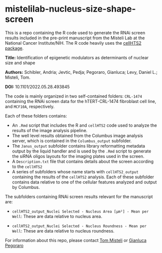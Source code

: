 # mistelilab-nucleus-size-shape-screen

This is a repo containing the R code used to generate the RNAi screen results included in the pre-print manuscript from the Misteli Lab at the National Cancer Institute/NIH. The R code heavily uses the [cellHTS2 package](https://www.bioconductor.org/packages/release/bioc/html/cellHTS2.html).

**Title:** Identification of epigenetic modulators as determinants of nuclear size and shape

**Authors:** Schibler, Andria; Jevtic, Pedja; Pegoraro, Gianluca; Levy, Daniel L.; Misteli, Tom.

**DOI:** 10.1101/2022.05.28.493845

The code is mainly organized in two self-contained folders: `CRL-1474` containing the RNAi screen data for the hTERT-CRL-1474 fibroblast cell line, and `MCF10A`, respectively. 

Each of these folders contains:

- An `.Rmd` script that includes the R and `cellHTS2` code used to analyze the results of the image analysis pipeline. 
- The well level results obtained from the Columbus image analysis server, which is contained in the `Columbus_output` subfolder. 
- The `Janus_output` subfolder contains library reformatting metadata output by the liquid handler and is used by the `.Rmd` script to generate the siRNA oligos layouts for the imaging plates used in the screen. 
- A `Description.txt` file that contains details about the screen according to the `cellHTS2`
- A series of subfolders whose name starts with `cellHTS2_output` containing the results of the `cellHTS2` analysis. Each of these subfolder contains data relative to one of the cellular features analyzed and output by Columbus. 

The subfolders containing RNAi screen results relevant for the manuscript are:

- `cellHTS2_output_Nuclei Selected - Nucleus Area [µm²] - Mean per Well`: These are data relative to nucleus area.

- `cellHTS2_output_Nuclei Selected - Nucleus Roundness - Mean per Well`: These are data relative to nucleus roundness.

For information about this repo, please contact [Tom Misteli](mailto:mistelit@nih.gov) or [Gianluca Pegoraro](mailto:gianluca.pegoraro@nih.gov)
